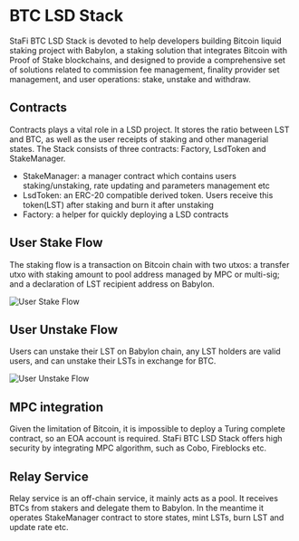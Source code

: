 # BTC LSD Stack

StaFi BTC LSD Stack is devoted to help developers building Bitcoin liquid staking project with Babylon, a staking solution that integrates Bitcoin with Proof of Stake blockchains, and designed to provide a comprehensive set of solutions related to commission fee management, finality provider set management, and user operations: stake, unstake and withdraw.

## Contracts

Contracts plays a vital role in a LSD project. It stores the ratio between LST and BTC, as well as the user receipts of staking and other managerial states. The Stack consists of three contracts: Factory, LsdToken and StakeManager.

- StakeManager: a manager contract which contains users staking/unstaking, rate updating and parameters management etc
- LsdToken: an ERC-20 compatible derived token. Users receive this token(LST) after staking and burn it after unstaking
- Factory: a helper for quickly deploying a LSD contracts

## User Stake Flow

The staking flow is a transaction on Bitcoin chain with two utxos: a transfer utxo with staking amount to pool address managed by MPC or multi-sig; and a declaration of LST recipient address on Babylon.

![User Stake Flow](/image/btclsd/btc_staking_flow.png 'User Stake Flow')

## User Unstake Flow

Users can unstake their LST on Babylon chain, any LST holders are valid users, and can unstake their LSTs in exchange for BTC.

![User Unstake Flow](/image/btclsd/btc_unstaking_flow.png 'User Unstake Flow')

## MPC integration

Given the limitation of Bitcoin, it is impossible to deploy a Turing complete contract, so an EOA account is required. StaFi BTC LSD Stack offers high security by integrating MPC algorithm, such as Cobo, Fireblocks etc.

## Relay Service

Relay service is an off-chain service, it mainly acts as a pool. It receives BTCs from stakers and delegate them to Babylon. In the meantime it operates StakeManager contract to store states, mint LSTs, burn LST and update rate etc.